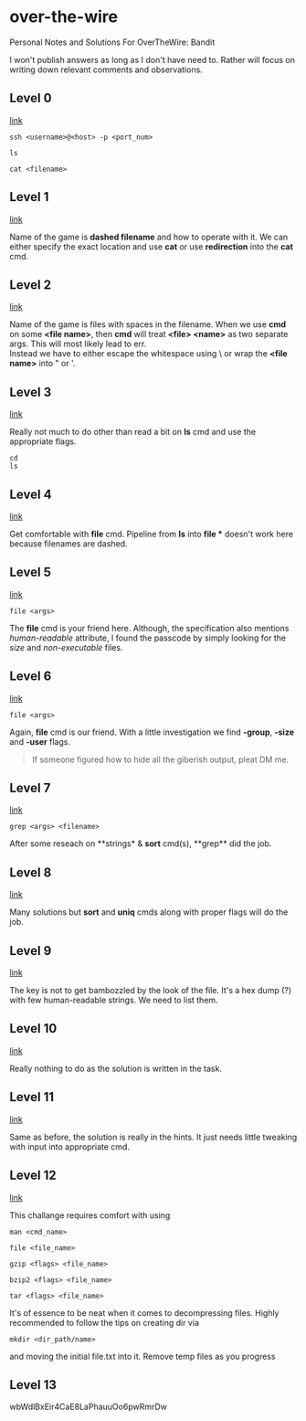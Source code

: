 # over-the-wire

Personal Notes and Solutions For OverTheWire: Bandit

I won't publish answers as long as I don't have need to. Rather will focus on writing down relevant comments and observations.

## Level 0

[link](https://overthewire.org/wargames/bandit/bandit0.html)

```
ssh <username>@<host> -p <port_num>

ls

cat <filename>
```

## Level 1

[link](https://overthewire.org/wargames/bandit/bandit2.html)

Name of the game is **dashed filename** and how to operate with it.
We can either specify the exact location and use **cat** or use **redirection** into the **cat** cmd.

## Level 2

[link](https://overthewire.org/wargames/bandit/bandit3.html)

Name of the game is files with spaces in the filename. When we use **cmd** on some **\<file name\>**, then **cmd** will treat **\<file\> \<name\>** as two separate args. This will most likely lead to err.\
Instead we have to either escape the whitespace using \ or wrap the **\<file name\>** into " or '.

## Level 3

[link](https://overthewire.org/wargames/bandit/bandit4.html)

Really not much to do other than read a bit on **ls** cmd and use the appropriate flags.

```
cd
ls
```

## Level 4

[link](https://overthewire.org/wargames/bandit/bandit5.html)

Get comfortable with **file** cmd. Pipeline from **ls** into **file \*** doesn't work here because filenames are dashed.

## Level 5

[link](https://overthewire.org/wargames/bandit/bandit6.html)

```
file <args>
```

The **file** cmd is your friend here. Although, the specification also mentions _human-readable_ attribute, I found the passcode by simply looking for the _size_ and _non-executable_ files.

## Level 6

[link](https://overthewire.org/wargames/bandit/bandit7.html)

```
file <args>
```

Again, **file** cmd is our friend. With a little investigation we find **-group**, **-size** and **-user** flags.

> If someone figured how to hide all the giberish output, pleat DM me.

## Level 7

[link](https://overthewire.org/wargames/bandit/bandit8.html)

```
grep <args> <filename>
```

After some reseach on **strings\* & **sort** cmd(s), **grep\*\* did the job.

## Level 8

[link](https://overthewire.org/wargames/bandit/bandit9.html)

Many solutions but **sort** and **uniq** cmds along with proper flags will do the job.

## Level 9

[link](https://overthewire.org/wargames/bandit/bandit10.html)

The key is not to get bambozzled by the look of the file. It's a hex dump (?) with few human-readable strings. We need to list them.

## Level 10

[link](https://overthewire.org/wargames/bandit/bandit11.html)

Really nothing to do as the solution is written in the task.

## Level 11

[link](https://overthewire.org/wargames/bandit/bandit12.html)

Same as before, the solution is really in the hints. It just needs little tweaking with input into appropriate cmd.

## Level 12

[link](https://overthewire.org/wargames/bandit/bandit13.html)

This challange requires comfort with using

```
man <cmd_name>

file <file_name>

gzip <flags> <file_name>

bzip2 <flags> <file_name>

tar <flags> <file_name>
```

It's of essence to be neat when it comes to decompressing files. Highly recommended to follow the tips on creating dir via

```
mkdir <dir_path/name>
```

and moving the initial file.txt into it.
Remove temp files as you progress

## Level 13

wbWdlBxEir4CaE8LaPhauuOo6pwRmrDw
